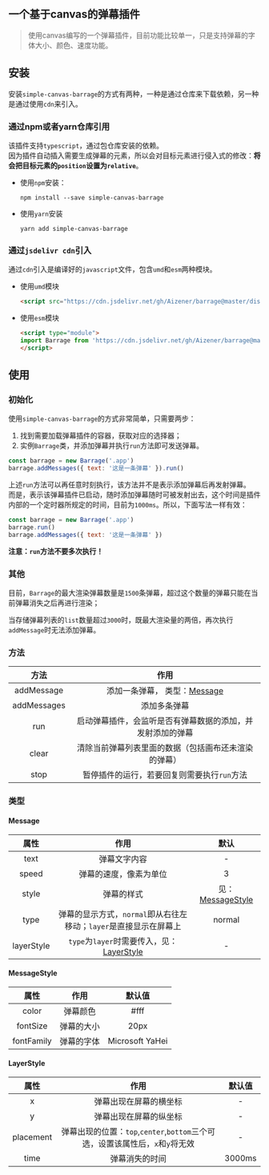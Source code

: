 ## 一个基于canvas的弹幕插件

> 使用canvas编写的一个弹幕插件，目前功能比较单一，只是支持弹幕的字体大小、颜色、速度功能。

## 安装

安装`simple-canvas-barrage`的方式有两种，一种是通过仓库来下载依赖，另一种是通过使用`cdn`来引入。

### 通过npm或者yarn仓库引用

该插件支持`typescript`，通过包仓库安装的依赖。  
因为插件自动插入需要生成弹幕的元素，所以会对目标元素进行侵入式的修改：**将会把目标元素的`position`设置为`relative`**。

- 使用`npm`安装：
  
  ```shell
  npm install --save simple-canvas-barrage
  ```

- 使用`yarn`安装
  
  ```shell
  yarn add simple-canvas-barrage
  ```

### 通过`jsdelivr cdn`引入

通过`cdn`引入是编译好的`javascript`文件，包含`umd`和`esm`两种模块。

- 使用`umd`模块
  
  ```html
  <script src="https://cdn.jsdelivr.net/gh/Aizener/barrage@master/dist/index.umd.js"></script>
  ```

- 使用`esm`模块
  
  ```html
  <script type="module">
  import Barrage from 'https://cdn.jsdelivr.net/gh/Aizener/barrage@master/dist/index.esm.js'
  </script>
  ```

## 使用

### 初始化

使用`simple-canvas-barrage`的方式非常简单，只需要两步：

1. 找到需要加载弹幕插件的容器，获取对应的选择器；
2. 实例`Barrage`类，并添加弹幕并执行`run`方法即可发送弹幕。

```js
const barrage = new Barrage('.app')
barrage.addMessages({ text: '这是一条弹幕' }).run()
```

上述`run`方法可以再任意时刻执行，该方法并不是表示添加弹幕后再发射弹幕。  
而是，表示该弹幕插件已启动，随时添加弹幕随时可被发射出去，这个时间是插件内部的一个定时器所规定的时间，目前为`1000ms`。所以，下面写法一样有效：

```js
const barrage = new Barrage('.app')
barrage.run()
barrage.addMessages({ text: '这是一条弹幕' })
```

**注意：`run`方法不要多次执行！**

### 其他

目前，`Barrage`的最大渲染弹幕数量是`1500`条弹幕，超过这个数量的弹幕只能在当前弹幕消失之后再进行渲染；  

当存储弹幕列表的`list`数量超过`3000`时，既最大渲染量的两倍，再次执行`addMessage`时无法添加弹幕。

### 方法

| 方法          | 作用                                        |
|:-----------:|:-----------------------------------------:|
| addMessage  | 添加一条弹幕， 类型：<a href="#message">Message</a> |
| addMessages | 添加多条弹幕                                    |
| run         | 启动弹幕插件，会监听是否有弹幕数据的添加，并发射添加的弹幕             |
| clear       | 清除当前弹幕列表里面的数据（包括画布还未渲染的弹幕）                |
| stop        | 暂停插件的运行，若要回复则需要执行`run`方法                  |

### 类型

#### <span id="message">Message</span>

|    属性    |                             作用                             |                     默认                      |
| :--------: | :----------------------------------------------------------: | :-------------------------------------------: |
|    text    |                         弹幕文字内容                         |                       -                       |
|   speed    |                    弹幕的速度，像素为单位                    |                       3                       |
|   style    |                          弹幕的样式                          | 见：<a href="#message-style">MessageStyle</a> |
|    type    | 弹幕的显示方式，`normal`即从右往左移动；`layer`是直接显示在屏幕上 |                    normal                     |
| layerStyle | `type`为`layer`时需要传入，见：<a href="#layer-style">LayerStyle</a> |                       -                       |

#### <span id="message-style">MessageStyle</span>

| 属性         | 作用    | 默认值             |
|:----------:|:-----:|:---------------:|
| color      | 弹幕颜色  | #fff            |
| fontSize   | 弹幕的大小 | 20px            |
| fontFamily | 弹幕的字体 | Microsoft YaHei |

#### <span id="layer-style">LayerStyle</span>

|   属性    |                             作用                             | 默认值 |
| :-------: | :----------------------------------------------------------: | :----: |
|     x     |                    弹幕出现在屏幕的横坐标                    |   -    |
|     y     |                    弹幕出现在屏幕的纵坐标                    |   -    |
| placement | 弹幕出现的位置：`top`,`center`,`bottom`三个可选，设置该属性后，`x`和`y`将无效 |   -    |
|   time    |                        弹幕消失的时间                        | 3000ms |

